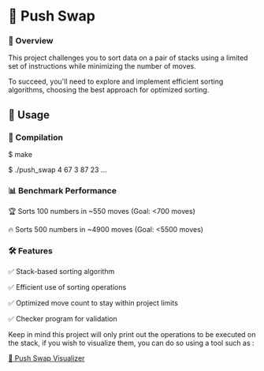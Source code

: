 #  🔄 Push Swap

###  📌 Overview
This project challenges you to sort data on a pair of stacks using a limited set of instructions while minimizing the number of moves.

To succeed, you'll need to explore and implement efficient sorting algorithms, choosing the best approach for optimized sorting.

##  🚀 Usage
###  🔧 Compilation

$ make

$ ./push_swap 4 67 3 87 23 ...

###  📊 Benchmark Performance

🏆 Sorts 100 numbers in ~550 moves (Goal: <700 moves)

🔥 Sorts 500 numbers in ~4900 moves (Goal: <5500 moves)

###  🛠️ Features

✅ Stack-based sorting algorithm

✅ Efficient use of sorting operations

✅ Optimized move count to stay within project limits

✅ Checker program for validation


Keep in mind this project will only print out the operations to be executed on the stack, if you wish to visualize them, you can do so using a tool such as : 

[🔄 Push Swap Visualizer](https://github.com/o-reo/push_swap_visualizer.git)
